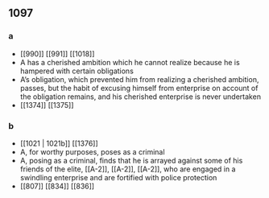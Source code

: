 ## 1097
### a
- [[990]] [[991]] [[1018]] 
- A has a cherished ambition which he cannot realize because he is hampered with certain obligations
- A’s obligation, which prevented him from realizing a cherished ambition, passes, but the habit of excusing himself from enterprise on account of the obligation remains, and his cherished enterprise is never undertaken
- [[1374]] [[1375]] 

### b
- [[1021 | 1021b]] [[1376]] 
- A, for worthy purposes, poses as a criminal
- A, posing as a criminal, finds that he is arrayed against some of his friends of the elite, [[A-2]], [[A-2]], [[A-2]], who are engaged in a swindling enterprise and are fortified with police protection
- [[807]] [[834]] [[836]] 

